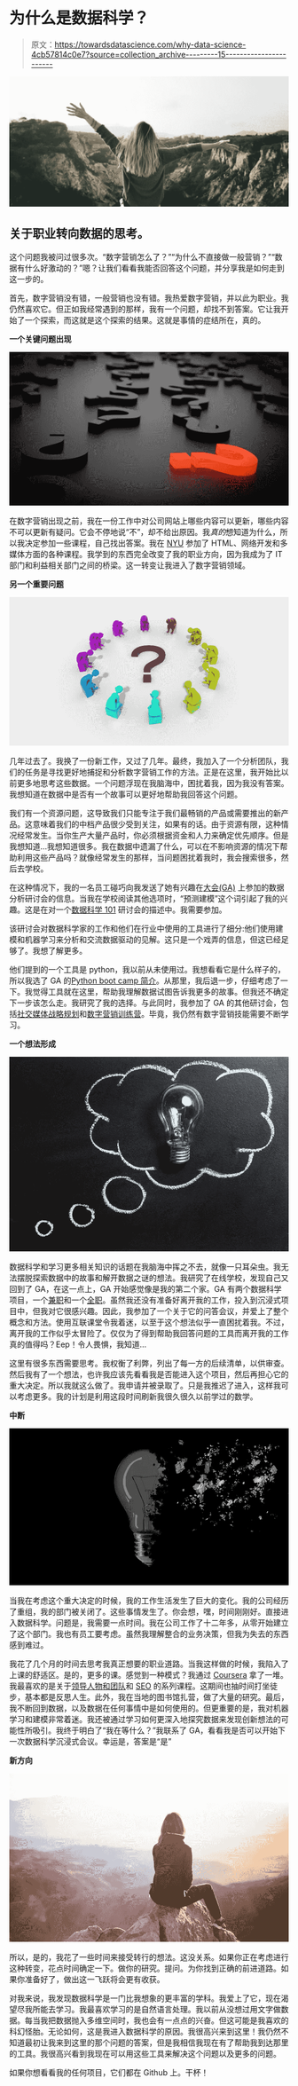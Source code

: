 # 为什么是数据科学？

> 原文：<https://towardsdatascience.com/why-data-science-4cb57814c0e7?source=collection_archive---------15----------------------->

![](img/f3e951504b49aeca17ba0bb0fd5bb5e6.png)

## 关于职业转向数据的思考。

这个问题我被问过很多次。“数字营销怎么了？”“为什么不直接做一般营销？”“数据有什么好激动的？”嗯？让我们看看我能否回答这个问题，并分享我是如何走到这一步的。

首先，数字营销没有错，一般营销也没有错。我热爱数字营销，并以此为职业。我仍然喜欢它。但正如我经常遇到的那样，我有一个问题，却找不到答案。它让我开始了一个探索，而这就是这个探索的结果。这就是事情的症结所在，真的。

**一个关键问题出现**

![](img/88d779708ae09d2605db115428555201.png)

在数字营销出现之前，我在一份工作中对公司网站上哪些内容可以更新，哪些内容不可以更新有疑问。它会不停地说“不”，却不给出原因。我*真的*想知道为什么，所以我决定参加一些课程，自己找出答案。我在 [NYU](https://www.nyu.edu/academics/continuing-education.html) 参加了 HTML、网络开发和多媒体方面的各种课程。我学到的东西完全改变了我的职业方向，因为我成为了 IT 部门和利益相关部门之间的桥梁。这一转变让我进入了数字营销领域。

**另一个重要问题**

![](img/53ac531381ddb4c2ec7044c77c3a2817.png)

几年过去了。我换了一份新工作，又过了几年。最终，我加入了一个分析团队，我们的任务是寻找更好地捕捉和分析数字营销工作的方法。正是在这里，我开始比以前更多地思考这些数据。一个问题浮现在我脑海中，困扰着我，因为我没有答案。我想知道在数据中是否有一个故事可以更好地帮助我回答这个问题。

我们有一个资源问题，这导致我们只能专注于我们最畅销的产品或需要推出的新产品。这意味着我们的中档产品很少受到关注，如果有的话。由于资源有限，这种情况经常发生。当你生产大量产品时，你必须根据资金和人力来确定优先顺序。但是我想知道…我想知道很多。我在数据中遗漏了什么，可以在不影响资源的情况下帮助利用这些产品吗？就像经常发生的那样，当问题困扰着我时，我会搜索很多，然后去学校。

在这种情况下，我的一名员工碰巧向我发送了她有兴趣在[大会(GA)](https://generalassemb.ly/) 上参加的数据分析研讨会的信息。当我在学校阅读其他选项时，“预测建模”这个词引起了我的兴趣。这是在对一个[数据科学 101](https://generalassemb.ly/education/data-science-101/new-york-city) 研讨会的描述中。我需要参加。

该研讨会对数据科学家的工作和他们在行业中使用的工具进行了细分:他们使用建模和机器学习来分析和交流数据驱动的见解。这只是一个戏弄的信息，但这已经足够了。我想了解更多。

他们提到的一个工具是 python，我以前从未使用过。我想看看它是什么样子的，所以我选了 GA 的[Python boot camp 简介](https://generalassemb.ly/education/introduction-to-python-bootcamp/new-york-city)。从那里，我后退一步，仔细考虑了一下。我觉得工具就在这里，帮助我理解数据试图告诉我更多的故事。但我还不确定下一步该怎么走。我研究了我的选择。与此同时，我参加了 GA 的其他研讨会，包括[社交媒体战略规划](https://generalassemb.ly/education/social-media-strategy-mapping/new-york-city)和[数字营销训练营](https://generalassemb.ly/education/digital-marketing-bootcamp--2/new-york-city/)。毕竟，我仍然有数字营销技能需要不断学习。

**一个想法形成**

![](img/c9a639d303080d4739eda94af457e00c.png)

数据科学和学习更多相关知识的话题在我脑海中挥之不去，就像一只耳朵虫。我无法摆脱探索数据中的故事和解开数据之谜的想法。我研究了在线学校，发现自己又回到了 GA，在这一点上，GA 开始感觉像是我的第二个家。GA 有两个数据科学项目，一个[兼职](https://generalassemb.ly/education/data-science)和一个[全职](https://generalassemb.ly/education/data-science-immersive)。虽然我还没有准备好离开我的工作，投入到沉浸式项目中，但我对它很感兴趣。因此，我参加了一个关于它的问答会议，并爱上了整个概念和方法。使用互联课堂令我着迷，以至于这个想法似乎一直困扰着我。不过，离开我的工作似乎太冒险了。仅仅为了得到帮助我回答问题的工具而离开我的工作真的值得吗？Eep！令人畏惧，我知道…

这里有很多东西需要思考。我权衡了利弊，列出了每一方的后续清单，以供审查。然后我有了一个想法，也许我应该先看看我是否能进入这个项目，然后再担心它的重大决定。所以我就这么做了。我申请并被录取了。只是我推迟了进入，这样我可以考虑更多。我的计划是利用这段时间刷新我很久很久以前学过的数学。

**中断**

![](img/d550fa88dcc5f32e7cf34d83b6f76bb3.png)

当我在考虑这个重大决定的时候，我的工作生活发生了巨大的变化。我的公司经历了重组，我的部门被关闭了。这些事情发生了。你会想，嘿，时间刚刚好。直接进入数据科学。问题是，我需要一点时间。我在公司工作了十二年多，从零开始建立了这个部门。我也有员工要考虑。虽然我理解整合的业务决策，但我为失去的东西感到难过。

我花了几个月的时间去思考我真正想要的职业道路。当我这样做的时候，我陷入了上课的舒适区。是的，更多的课。感觉到一种模式？我通过 [Coursera](https://www.coursera.org/) 拿了一堆。我最喜欢的是关于[领导人物和团队](https://www.coursera.org/specializations/leading-teams)和 [SEO](https://www.coursera.org/specializations/seo) 的系列课程。这期间也抽时间打坐徒步，基本都是反思人生。此外，我在当地的图书馆扎营，做了大量的研究。最后，我不断回到数据，以及数据在任何事情中是如何使用的。但更重要的是，我对机器学习和建模非常着迷。我还被通过学习如何更深入地探究数据来发现创新想法的可能性所吸引。我终于明白了“我在等什么？”我联系了 GA，看看我是否可以开始下一次数据科学沉浸式会议。幸运是，答案是“是”

**新方向**

![](img/156f8f077a4d3abc87c024e688a9f0a5.png)

所以，是的，我花了一些时间来接受转行的想法。这没关系。如果你正在考虑进行这种转变，花点时间确定一下。做你的研究。提问。为你找到正确的前进道路。如果你准备好了，做出这一飞跃将会更有收获。

对我来说，我发现数据科学是一门比我想象的更丰富的学科。我爱上了它，现在渴望尽我所能去学习。我最喜欢学习的是自然语言处理。我以前从没想过用文字做数据。每当我把数据抛入多维空间时，我也会有一点点的兴奋。但这可能是我喜欢的科幻怪胎。无论如何，这是我进入数据科学的原因。我很高兴来到这里！我仍然不知道最初让我来到这里的那个问题的答案，但是我相信我现在有了帮助我到达那里的工具。我很高兴看到我现在可以用这些工具来解决这个问题以及更多的问题。

如果你想看看我的任何项目，它们都在 Github 上。干杯！